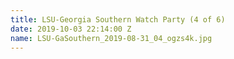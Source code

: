 ```yaml
---
title: LSU-Georgia Southern Watch Party (4 of 6)
date: 2019-10-03 22:14:00 Z
name: LSU-GaSouthern_2019-08-31_04_ogzs4k.jpg
---
```


